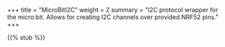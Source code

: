 +++
title = "MicroBitI2C"
weight = 2
summary = "I2C protocol wrapper for the micro:bit. Allows for creating I2C channels over provided NRF52 pins."
+++

{{% stub %}}